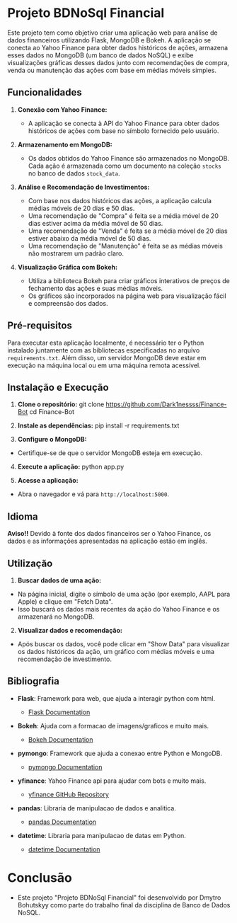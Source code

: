 # Projeto BDNoSql Financial

Este projeto tem como objetivo criar uma aplicação web para análise de dados financeiros utilizando Flask, MongoDB e Bokeh. A aplicação se conecta ao Yahoo Finance para obter dados históricos de ações, armazena esses dados no MongoDB (um banco de dados NoSQL) e exibe visualizações gráficas desses dados junto com recomendações de compra, venda ou manutenção das ações com base em médias móveis simples.

## Funcionalidades

1. **Conexão com Yahoo Finance:**
   - A aplicação se conecta à API do Yahoo Finance para obter dados históricos de ações com base no símbolo fornecido pelo usuário.

2. **Armazenamento em MongoDB:**
   - Os dados obtidos do Yahoo Finance são armazenados no MongoDB. Cada ação é armazenada como um documento na coleção `stocks` no banco de dados `stock_data`.

3. **Análise e Recomendação de Investimentos:**
   - Com base nos dados históricos das ações, a aplicação calcula médias móveis de 20 dias e 50 dias.
   - Uma recomendação de "Compra" é feita se a média móvel de 20 dias estiver acima da média móvel de 50 dias.
   - Uma recomendação de "Venda" é feita se a média móvel de 20 dias estiver abaixo da média móvel de 50 dias.
   - Uma recomendação de "Manutenção" é feita se as médias móveis não mostrarem um padrão claro.

4. **Visualização Gráfica com Bokeh:**
   - Utiliza a biblioteca Bokeh para criar gráficos interativos de preços de fechamento das ações e suas médias móveis.
   - Os gráficos são incorporados na página web para visualização fácil e compreensão dos dados.

## Pré-requisitos

Para executar esta aplicação localmente, é necessário ter o Python instalado juntamente com as bibliotecas especificadas no arquivo `requirements.txt`. Além disso, um servidor MongoDB deve estar em execução na máquina local ou em uma máquina remota acessível.

## Instalação e Execução

1. **Clone o repositório:**
git clone https://github.com/Dark1nessss/Finance-Bot
cd Finance-Bot

2. **Instale as dependências:**
pip install -r requirements.txt

3. **Configure o MongoDB:**
- Certifique-se de que o servidor MongoDB esteja em execução.

4. **Execute a aplicação:**
python app.py

5. **Acesse a aplicação:**
- Abra o navegador e vá para `http://localhost:5000`.

## Idioma
**Aviso!!**
Devido à fonte dos dados financeiros ser o Yahoo Finance, os dados e as informações apresentadas na aplicação estão em inglês.

## Utilização

1. **Buscar dados de uma ação:**
- Na página inicial, digite o símbolo de uma ação (por exemplo, AAPL para Apple) e clique em "Fetch Data".
- Isso buscará os dados mais recentes da ação do Yahoo Finance e os armazenará no MongoDB.

2. **Visualizar dados e recomendação:**
- Após buscar os dados, você pode clicar em "Show Data" para visualizar os dados históricos da ação, um gráfico com médias móveis e uma recomendação de investimento.

## Bibliografia

- **Flask**: Framework para web, que ajuda a interagir python com html.
  - [Flask Documentation](https://flask.palletsprojects.com/en/2.0.x/)

- **Bokeh**: Ajuda com a formacao de imagens/graficos e muito mais.
  - [Bokeh Documentation](https://docs.bokeh.org/en/latest/index.html)

- **pymongo**: Framework que ajuda a conexao entre Python e MongoDB.
  - [pymongo Documentation](https://pymongo.readthedocs.io/en/stable/)

- **yfinance**: Yahoo Finance api para ajudar com bots e muito mais.
  - [yfinance GitHub Repository](https://github.com/ranaroussi/yfinance)

- **pandas**: Libraria de manipulacao de dados e analitica.
  - [pandas Documentation](https://pandas.pydata.org/docs/)

- **datetime**: Libraria para manipulacao de datas em Python.
  - [datetime Documentation](https://docs.python.org/3/library/datetime.html)

# Conclusão
- Este projeto "Projeto BDNoSql Financial" foi desenvolvido por Dmytro Bohutskyy como parte do trabalho final da disciplina de Banco de Dados NoSQL.